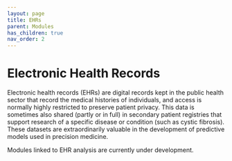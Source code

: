 ```yaml
---
layout: page
title: EHRs
parent: Modules
has_children: true
nav_order: 2
---
```


# Electronic Health Records

Electronic health records (EHRs) are digital records kept in the public health sector that record the medical histories of individuals, and access is normally highly restricted to preserve patient privacy. This data is sometimes also shared (partly or in full) in secondary patient registries that support research of a specific disease or condition (such as cystic fibrosis). These datasets are extraordinarily valuable in the development of predictive models used in precision medicine.

Modules linked to EHR analysis are currently under development. 
